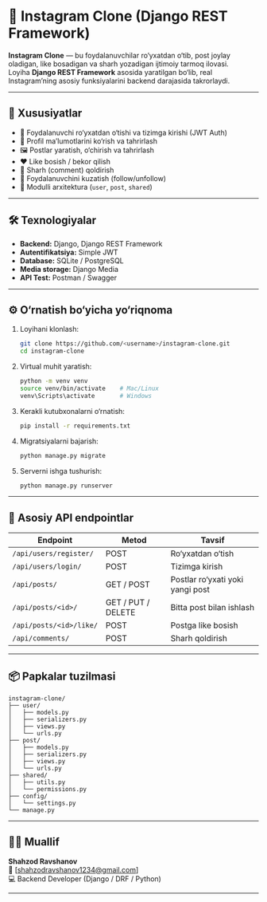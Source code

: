 # 📸 Instagram Clone (Django REST Framework)

**Instagram Clone** — bu foydalanuvchilar ro‘yxatdan o‘tib, post joylay oladigan, like bosadigan va sharh yozadigan ijtimoiy tarmoq ilovasi.  
Loyiha **Django REST Framework** asosida yaratilgan bo‘lib, real Instagram’ning asosiy funksiyalarini backend darajasida takrorlaydi.

---

## 🚀 Xususiyatlar

- 🔐 Foydalanuvchi ro‘yxatdan o‘tishi va tizimga kirishi (JWT Auth)
- 👤 Profil ma’lumotlarini ko‘rish va tahrirlash
- 🖼 Postlar yaratish, o‘chirish va tahrirlash
- ❤️ Like bosish / bekor qilish
- 💬 Sharh (comment) qoldirish
- 👥 Foydalanuvchini kuzatish (follow/unfollow)
- 🧩 Modulli arxitektura (`user`, `post`, `shared`)

---

## 🛠 Texnologiyalar

- **Backend:** Django, Django REST Framework  
- **Autentifikatsiya:** Simple JWT  
- **Database:** SQLite / PostgreSQL  
- **Media storage:** Django Media  
- **API Test:** Postman / Swagger  

---

## ⚙️ O‘rnatish bo‘yicha yo‘riqnoma

1. Loyihani klonlash:
   ```bash
   git clone https://github.com/<username>/instagram-clone.git
   cd instagram-clone
   ```

2. Virtual muhit yaratish:
   ```bash
   python -m venv venv
   source venv/bin/activate    # Mac/Linux
   venv\Scripts\activate       # Windows
   ```

3. Kerakli kutubxonalarni o‘rnatish:
   ```bash
   pip install -r requirements.txt
   ```

4. Migratsiyalarni bajarish:
   ```bash
   python manage.py migrate
   ```

5. Serverni ishga tushurish:
   ```bash
   python manage.py runserver
   ```

---

## 🧠 Asosiy API endpointlar

| Endpoint | Metod | Tavsif |
|-----------|--------|--------|
| `/api/users/register/` | POST | Ro‘yxatdan o‘tish |
| `/api/users/login/` | POST | Tizimga kirish |
| `/api/posts/` | GET / POST | Postlar ro‘yxati yoki yangi post |
| `/api/posts/<id>/` | GET / PUT / DELETE | Bitta post bilan ishlash |
| `/api/posts/<id>/like/` | POST | Postga like bosish |
| `/api/comments/` | POST | Sharh qoldirish |

---

## 📦 Papkalar tuzilmasi

```
instagram-clone/
├── user/
│   ├── models.py
│   ├── serializers.py
│   ├── views.py
│   └── urls.py
├── post/
│   ├── models.py
│   ├── serializers.py
│   ├── views.py
│   └── urls.py
├── shared/
│   ├── utils.py
│   └── permissions.py
├── config/
│   └── settings.py
└── manage.py
```

---

## 👨‍💻 Muallif

**Shahzod Ravshanov**  
📧 [shahzodravshanov1234@gmail.com]  
💻 Backend Developer (Django / DRF / Python)

---


